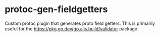 # protoc-gen-fieldgetters
Custom protoc plugin that generates proto field getters. This is primarily useful for the https://pkg.go.dev/go.alis.build/validator package
